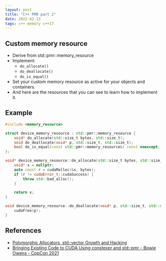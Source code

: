 ```yaml
---
layout: post
title: "C++ PMR part 2"
date: 2022-02-13
tags: c++ memory c++17
---
```


## Custom memory resource

* Derive from std::pmr::memory_resource
* Implement:
  * `do_allocate()`
  * `do_deallocate()`
  * `do_is_equal()`
* Set your custom memory resource as active for your objects and containers.
* And here are the resources that you can see to learn how to implement it.

## Example
```cpp
#include <memory_resource>

struct device_memory_resource : std::pmr::memory_resource {
    void* do_allocate(std::size_t bytes, std::size_t);
    void do_deallocate(void* p, std::size_t, std::size_t);
    bool do_is_equal(const std::pmr::memory_resource&) const noexcept;
};

void* device_memory_resource::do_allocate(std::size_t bytes, std::size_t) {
    void* x = nullptr;
    auto const r = cudaMalloc(&x, bytes);
    if (r != cudaError_t::cudaSuccess) {
        throw std::bad_alloc();
    }

    return x;
}

void device_memory_resource::do_deallocate(void* p, std::size_t, std::size_t) {
    cudaFree(p);
}
```

## References
* [Polymorphic Allocators, std::vector Growth and Hacking](https://www.cppstories.com/2020/06/pmr-hacking.html/)
* [Bringing Existing Code to CUDA Using constexpr and std::pmr - Bowie Owens - CppCon 2021](https://www.youtube.com/watch?v=hfIBHUTwwqQ)